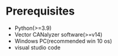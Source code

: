 # Prerequisites

- Python(>=3.9)
- Vector CANalyzer software(>=v14)
- Windows PC(recommended win 10 os)
- visual studio code
